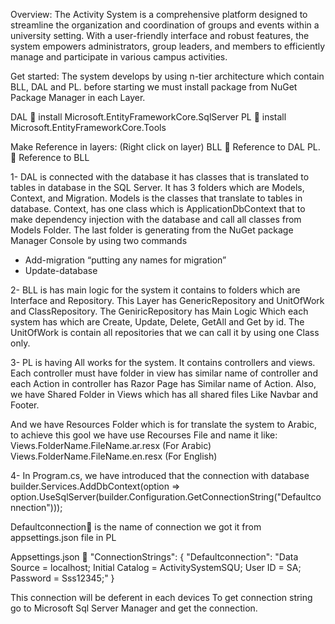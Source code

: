
Overview:
The Activity System is a comprehensive platform designed to streamline the organization and coordination of groups and events within a university setting. With a user-friendly interface and robust features, the system empowers administrators, group leaders, and members to efficiently manage and participate in various campus activities.

Get started:
The system develops by using n-tier architecture which contain BLL, DAL and PL. before starting we must install package from NuGet Package Manager in each Layer.

DAL  install Microsoft.EntityFrameworkCore.SqlServer 
PL  install Microsoft.EntityFrameworkCore.Tools

Make Reference in layers: (Right click on layer)
BLL  Reference to DAL
PL.  Reference to BLL

1-	DAL is connected with the database it has classes that is translated to tables in database in the SQL Server. It has 3 folders which are Models, Context, and Migration.
Models is the classes that translate to tables in database. Context, has one class which is ApplicationDbContext that to make dependency injection with the database and call all classes from Models Folder. The last folder is generating from the NuGet package Manager Console by using two commands
-	Add-migration “putting any names for migration”
-	Update-database

2-	BLL is has main logic for the system it contains to folders which are Interface and Repository. This Layer has GenericRepository and UnitOfWork and ClassRepository. The GeniricRepository has Main Logic Which each system has which are Create, Update, Delete, GetAll and Get by id. The UnitOfWork is contain all repositories that we can call it by using one Class only.  

3-	PL is having All works for the system. It contains controllers and views. Each controller must have folder in view has similar name of controller and each Action in controller has Razor Page has Similar name of Action. Also, we have Shared Folder in Views which has all shared files Like Navbar and Footer.

And we have Resources Folder which is for translate the system to Arabic, to achieve this gool we have use Recourses File and name it like: 
Views.FolderName.FileName.ar.resx (For Arabic)
Views.FolderName.FileName.en.resx (For English)

4-	In Program.cs, we have introduced that the connection with database 
builder.Services.AddDbContext<ApplicationDbContext>(option => option.UseSqlServer(builder.Configuration.GetConnectionString("Defaultconnection")));

Defaultconnection is the name of connection we got it from appsettings.json file in PL 

Appsettings.json 
"ConnectionStrings": {
    "Defaultconnection": "Data Source = localhost; Initial Catalog = ActivitySystemSQU; User ID = SA; Password = Sss12345;"
  }

This connection will be deferent in each devices 
To get connection string go to Microsoft Sql Server Manager and get the connection.
